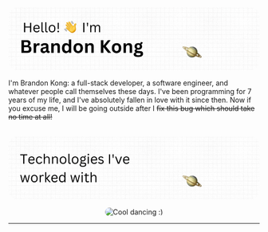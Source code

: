 <img src="./files/header.gif" style="border-radius:20px"/>

<br />
<p>
  I'm Brandon Kong: a full-stack developer, a software engineer, and whatever people call themselves these days. I've been programming for 7 years of my life, and I've absolutely fallen in love with it since then. Now if you excuse me, I will be going outside after I <del>fix this bug which should take no time at all!</del>
</p>
<br />

<img src="./files/tech.gif" style="border-radius:20px"/>

<p align="center">
  <img src="https://media1.giphy.com/media/Rlwz4m0aHgXH13jyrE/200w.gif?cid=790b7611q89vo2cjviod0q6o8xqlyex4v3t77mywvl369090&ep=v1_gifs_search&rid=200w.gif&ct=g" height="auto" width="400" style="border-radius: 50px" alt="Cool dancing :)"/>
</p>

<hr>
